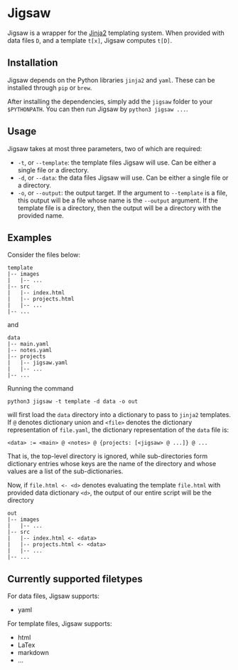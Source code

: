 # Jigsaw

Jigsaw is a wrapper for the [Jinja2](http://jinja.pocoo.org/docs/2.9/) templating system. When provided with data files `D`, and a template `t[x]`, Jigsaw computes `t[D]`.

## Installation
Jigsaw depends on the Python libraries `jinja2` and `yaml`. These can be installed through `pip` or `brew`.

After installing the dependencies, simply add the `jigsaw` folder to your `$PYTHONPATH`. You can then run Jigsaw by `python3 jigsaw ...`.

## Usage
Jigsaw takes at most three parameters, two of which are required:
* `-t`, or `--template`: the template files Jigsaw will use. Can be either a single file or a directory.
* `-d`, or `--data`: the data files Jigsaw will use. Can be either a single file or a directory.
* `-o`, or `--output`: the output target. If the argument to `--template` is a file, this output will be a file whose name is the `--output` argument. If the template file is a directory, then the output will be a directory with the provided name.

## Examples
Consider the files below:
```
template
|-- images
|   |-- ...
|-- src
|   |-- index.html
|   |-- projects.html
|   |-- ...
|-- ...
```
and
```
data
|-- main.yaml
|-- notes.yaml
|-- projects
|   |-- jigsaw.yaml
|   |-- ...
|-- ...
```
Running the command

`python3 jigsaw -t template -d data -o out`

will first load the `data` directory into a dictionary to pass to `jinja2` templates. If `@` denotes dictionary union and `<file>` denotes the dictionary representation of `file.yaml`, the dictionary representation of the `data` file is:

`<data> := <main> @ <notes> @ {projects: [<jigsaw> @ ...]} @ ...`

That is, the top-level directory is ignored, while sub-directories form dictionary entries whose keys are the name of the directory and whose values are a list of the sub-dictionaries.

Now, if `file.html <- <d>` denotes evaluating the template `file.html` with provided data dictionary `<d>`, the output of our entire script will be the directory
```
out
|-- images
|   |-- ...
|-- src
|   |-- index.html <- <data>
|   |-- projects.html <- <data>
|   |-- ...
|-- ...
```

## Currently supported filetypes
For data files, Jigsaw supports:
* yaml

For template files, Jigsaw supports:
* html
* LaTex
* markdown
* ...
